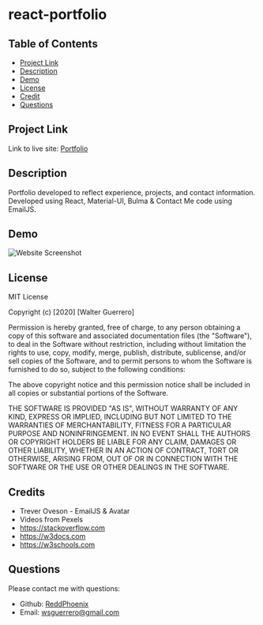 # react-portfolio

  ## **Table of Contents**
- [Project Link](#project-link)
- [Description](#description)
- [Demo](#demo)
- [License](#license)
- [Credit](#credit)
- [Questions](#questions)

## **Project Link**
Link to live site: [Portfolio](https://reddphoenix.github.io/react-portfolio/)

## Description

Portfolio developed to reflect experience, projects, and contact information. Developed using React, Material-UI, Bulma & Contact Me code using EmailJS. 

## Demo

![Website Screenshot](https://github.com/ReddPhoenix/react-portfolio/blob/main/public/assets/projects/react-portfolio.gif?raw=true)

## License

MIT License

Copyright (c) [2020] [Walter Guerrero]

Permission is hereby granted, free of charge, to any person obtaining a copy
of this software and associated documentation files (the "Software"), to deal
in the Software without restriction, including without limitation the rights
to use, copy, modify, merge, publish, distribute, sublicense, and/or sell
copies of the Software, and to permit persons to whom the Software is
furnished to do so, subject to the following conditions:

The above copyright notice and this permission notice shall be included in all
copies or substantial portions of the Software.

THE SOFTWARE IS PROVIDED "AS IS", WITHOUT WARRANTY OF ANY KIND, EXPRESS OR
IMPLIED, INCLUDING BUT NOT LIMITED TO THE WARRANTIES OF MERCHANTABILITY,
FITNESS FOR A PARTICULAR PURPOSE AND NONINFRINGEMENT. IN NO EVENT SHALL THE
AUTHORS OR COPYRIGHT HOLDERS BE LIABLE FOR ANY CLAIM, DAMAGES OR OTHER
LIABILITY, WHETHER IN AN ACTION OF CONTRACT, TORT OR OTHERWISE, ARISING FROM,
OUT OF OR IN CONNECTION WITH THE SOFTWARE OR THE USE OR OTHER DEALINGS IN THE
SOFTWARE.

## Credits
* Trever Oveson - EmailJS & Avatar
* Videos from Pexels
* https://stackoverflow.com
* https://w3docs.com
* https://w3schools.com

 ## **Questions**
  Please contact me with questions:
  * Github: [ReddPhoenix](https://github.com/ReddPhoenix)
  * Email: wsguerrero@gmail.com



